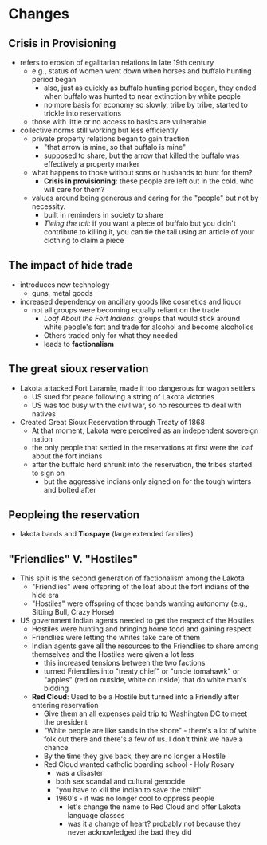 # Changes

## Crisis in Provisioning

* refers to erosion of egalitarian relations in late 19th century
    * e.g., status of women went down when horses and buffalo hunting period began
        * also, just as quickly as buffalo hunting period began, they ended when buffalo was hunted to near extinction by white people
        * no more basis for economy so slowly, tribe by tribe, started to trickle into reservations
    * those with little or no access to basics are vulnerable
* collective norms still working but less efficiently
    * private property relations began to gain traction
        * "that arrow is mine, so that buffalo is mine"
        * supposed to share, but the arrow that killed the buffalo was effectively a property marker
    * what happens to those without sons or husbands to hunt for them?
        * **Crisis in provisioning**: these people are left out in the cold. who will care for them?
    * values around being generous and caring for the "people" but not by necessity.
        * built in reminders in society to share
        * *Tieing the tail*: if you want a piece of buffalo but you didn't contribute to killing it, you can tie the tail using an article of your clothing to claim a piece

## The impact of hide trade

* introduces new technology
    * guns, metal goods
* increased dependency on ancillary goods like cosmetics and liquor
    * not all groups were becoming equally reliant on the trade
        * *Loaf About the Fort Indians*: groups that would stick around white people's fort and trade for alcohol and become alcoholics
        * Others traded only for what they needed
        * leads to **factionalism**

## The great sioux reservation

* Lakota attacked Fort Laramie, made it too dangerous for wagon settlers
    * US sued for peace following a string of Lakota victories
    * US was too busy with the civil war, so no resources to deal with natives
* Created Great Sioux Reservation through Treaty of 1868
    * At that moment, Lakota were perceived as an independent sovereign nation
    * the only people that settled in the reservations at first were the loaf about the fort indians
    * after the buffalo herd shrunk into the reservation, the tribes started to sign on
        * but the aggressive indians only signed on for the tough winters and bolted after

## Peopleing the reservation

* lakota bands and **Tiospaye** (large extended families)

## "Friendlies" V. "Hostiles"

* This split is the second generation of factionalism among the Lakota
    * "Friendlies" were offspring of the loaf about the fort indians of the hide era
    * "Hostiles" were offspring of those bands wanting autonomy (e.g., Sitting Bull, Crazy Horse)
* US government Indian agents needed to get the respect of the Hostiles
    * Hostiles were hunting and bringing home food and gaining respect
    * Friendlies were letting the whites take care of them
    * Indian agents gave all the resources to the Friendlies to share among themselves and the Hostiles were given a lot less
        * this increased tensions between the two factions
        * turned Friendlies into "treaty chief" or "uncle tomahawk" or "apples" (red on outside, white on inside) that do white man's bidding
    * **Red Cloud**: Used to be a Hostile but turned into a Friendly after entering reservation
        * Give them an all expenses paid trip to Washington DC to meet the president
        * "White people are like sands in the shore" - there's a lot of white folk out there and there's a few of us. I don't think we have a chance
        * By the time they give back, they are no longer a Hostile
        * Red Cloud wanted catholic boarding school - Holy Rosary
            * was a disaster
            * both sex scandal and cultural genocide
            * "you have to kill the indian to save the child"
            * 1960's - it was no longer cool to oppress people
                * let's change the name to Red Cloud and offer Lakota language classes
                * was it a change of heart? probably not because they never acknowledged the bad they did